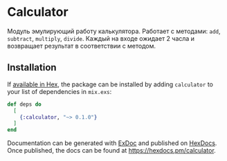 # Calculator

Модуль эмулирующий работу калькулятора. Работает с методами: `add`, `subtract`, `multiply`, `divide`. Каждый на входе ожидает 2 часла и возвращает результат в соответствии с методом.

## Installation

If [available in Hex](https://hex.pm/docs/publish), the package can be installed
by adding `calculator` to your list of dependencies in `mix.exs`:

```elixir
def deps do
  [
    {:calculator, "~> 0.1.0"}
  ]
end
```

Documentation can be generated with [ExDoc](https://github.com/elixir-lang/ex_doc)
and published on [HexDocs](https://hexdocs.pm). Once published, the docs can
be found at <https://hexdocs.pm/calculator>.

